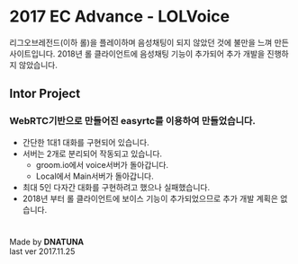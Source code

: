 # 2017 EC Advance - LOLVoice

리그오브레전드(이하 롤)을 플레이하며 음성채팅이 되지 않았던 것에 불만을 느껴 만든 사이트입니다.
2018년 롤 클라이언트에 음성채팅 기능이 추가되어 추가 개발을 진행하지 않았습니다.

Intor Project
-------------

### **WebRTC**기반으로 만들어진 **easyrtc**를 이용하여 만들었습니다.

 - 간단한 1대1 대화를 구현되어 있습니다.
 - 서버는 2개로 분리되어 작동되고 있습니다.
   - groom.io에서 voice서버가 돌아갑니다.
   - Local에서 Main서버가 돌아갑니다.
 - 최대 5인 다자간 대화를 구현하려고 했으나 실패했습니다.
 - 2018년 부터 롤 클라이언트에 보이스 기능이 추가되었으므로 추가 개발 계획은 없습니다.
 
 # 
Made by **DNATUNA** <br>
last ver 2017.11.25
